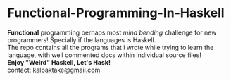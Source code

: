 # Functional-Programming-In-Haskell
<b>Functional</b> programming perhaps most <i>mind bending</i> challenge for new programmers! Specially if the languages is Haskell. </br>The repo contains all the programs that i wrote while trying to learn the language, with well commented docs within individual source files!</br> <b>Enjoy "Weird" Haskell, Let's Hask!</b></br>
contact: kalpaktake@gmail.com
